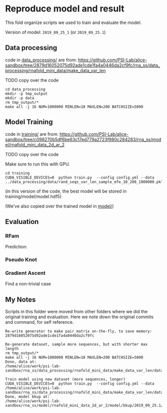 # Reproduce model and result

This fold organize scripts we used to train and evaluate the model.

Version of model: `2019_09_25_1` (or `2019_09_25.1`)


## Data processing

code in [data_processing/](data_processing/) are from:
https://github.com/PSI-Lab/alice-sandbox/tree/2879d16052075d92ade1cde1fa4a0446da2cf9fc/rna_ss/data_processing/rnafold_mini_data/make_data_var_len

TODO copy over the code

```
cd data_processing
mkdir -p tmp_output
mkdir -p data
rm tmp_output/*
make all -j 16 NUM=1000000 MINLEN=10 MAXLEN=200 BATCHSIZE=5000

```

## Model Training

code in [training/](training/) are from:
https://github.com/PSI-Lab/alice-sandbox/tree/c098270b5df6be63c17ed779a2723f980c284283/rna_ss/model/rnafold_mini_data_2d_ar_2

TODO copy over the code

Make sure to run this with GPU.

```
cd training
CUDA_VISIBLE_DEVICES=0  python train.py  --config config.yml --data ../data_processing/data/rand_seqs_var_len_sample_mfe_10_200_1000000.pkl.gz
```

(in this version of the code, the best model will be stored in training/model/model.hdf5)

(We've also copied over the trained model in [model/](model/))

## Evaluation

### RFam

Prediction:

### Pseudo Knot


### Gradient Ascent

Find a non-trivial case


## My Notes

Scripts in this folder were moved from other folders where we did the original training and evaluation.
Here we note down the original commits and command, for self reference.

```
Re-write generator to make pair_matrix on-the-fly, to save memory:
2879d16052075d92ade1cde1fa4a0446da2cf9fc

Re-generate dataset, sample more sequences, but with shorter max length
rm tmp_output/*
make all -j 16 NUM=1000000 MINLEN=10 MAXLEN=200 BATCHSIZE=5000
Done, data at:
/home/alice/work/psi-lab-sandbox/rna_ss/data_processing/rnafold_mini_data/make_data_var_len/data/rand_seqs_var_len_sample_mfe_10_200_1000000.pkl.gz

```


```
Train model using new dataset (more sequences, longer)
CUDA_VISIBLE_DEVICES=0  python train.py  --config config.yml --data /home/alice/work/psi-lab-sandbox/rna_ss/data_processing/rnafold_mini_data/make_data_var_len/data/rand_seqs_var_len_sample_mfe_10_200_1000000.pkl.gz
Done, model bkup at:
/home/alice/work/psi-lab-sandbox/rna_ss/model/rnafold_mini_data_2d_ar_2/model/bkup/2019_09_25.1/
```



